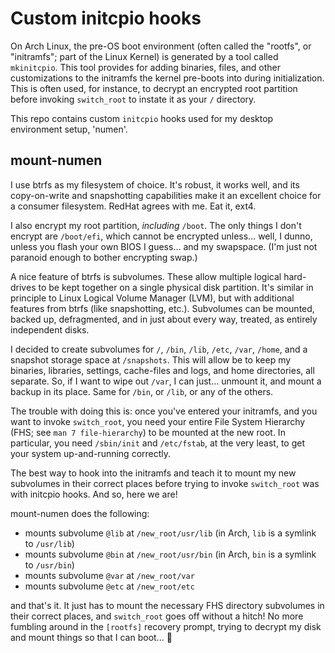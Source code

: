 Custom initcpio hooks
==========================================================================

On Arch Linux, the pre-OS boot environment (often called the "rootfs", or
"initramfs"; part of the Linux Kernel) is generated by a tool called
`mkinitcpio`. This tool provides for adding binaries, files, and other
customizations to the initramfs the kernel pre-boots into during
initialization. This is often used, for instance, to decrypt an encrypted
root partition before invoking `switch_root` to instate it as your `/`
directory.

This repo contains custom `initcpio` hooks used for my desktop environment
setup, 'numen'.

mount-numen
--------------------------------------------------------------------------
I use btrfs as my filesystem of choice. It's robust, it works well, and
its copy-on-write and snapshotting capabilities make it an excellent
choice for a consumer filesystem. RedHat agrees with me. Eat it, ext4.

I also encrypt my root partition, *including* `/boot`. The only things I
don't encrypt are `/boot/efi`, which cannot be encrypted unless... well, I
dunno, unless you flash your own BIOS I guess... and my swapspace. (I'm
just not paranoid enough to bother encrypting swap.)

A nice feature of btrfs is subvolumes. These allow multiple logical
hard-drives to be kept together on a single physical disk partition. It's
similar in principle to Linux Logical Volume Manager (LVM), but with
additional features from btrfs (like snapshotting, etc.). Subvolumes can
be mounted, backed up, defragmented, and in just about every way, treated,
as entirely independent disks.

I decided to create subvolumes for `/`, `/bin`, `/lib`, `/etc`, `/var`,
`/home`, and a snapshot storage space at `/snapshots`. This will allow be
to keep my binaries, libraries, settings, cache-files and logs, and home
directories, all separate. So, if I want to wipe out `/var`, I can just...
unmount it, and mount a backup in its place. Same for `/bin`, or `/lib`,
or any of the others.

The trouble with doing this is: once you've entered your initramfs, and
you want to invoke `switch_root`, you need your entire File System
Hierarchy (FHS; see `man 7 file-hierarchy`) to be mounted at the new root.
In particular, you need `/sbin/init` and `/etc/fstab`, at the very least,
to get your system up-and-running correctly.

The best way to hook into the initramfs and teach it to mount my new
subvolumes in their correct places before trying to invoke `switch_root`
was with initcpio hooks. And so, here we are!

mount-numen does the following:

- mounts subvolume `@lib` at `/new_root/usr/lib` (in Arch, `lib` is a
  symlink to `/usr/lib`)
- mounts subvolume `@bin` at `/new_root/usr/bin` (in Arch, `bin` is a
  symlink to `/usr/bin`)
- mounts subvolume `@var` at `/new_root/var`
- mounts subvolume `@etc` at `/new_root/etc`

and that's it. It just has to mount the necessary FHS directory subvolumes
in their correct places, and `switch_root` goes off without a hitch! No
more fumbling around in the `[rootfs]` recovery prompt, trying to decrypt
my disk and mount things so that I can boot... :tada:
